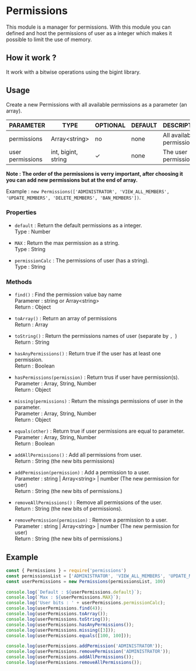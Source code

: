 # Permissions

This module is a manager for permissions. With this module you can defined and host the permissions of user as a integer which makes it possible to limit the use of memory.

## How it work ?

It work with a bitwise operations using the bigint library.

## Usage

Create a new Permissions with all available permissions as a parameter (an array).

|     PARAMETER    |      TYPE      |  OPTIONAL | DEFAULT | DESCRIPTION |
|------------------|----------------|-----------|---------|-------------|
|    permissions   | Array\<string> |    no     |   none  | All available permissions |
| user permissions | int, bigint, string |    ✓     |   none  | The user permissions |

**Note : The order of the permissions is verry important, after choosing it you can add new permissions but at the end of array.**

Example : `new Permissions(['ADMINISTRATOR', 'VIEW_ALL_MEMBERS', 'UPDATE_MEMBERS', 'DELETE_MEMBERS', 'BAN_MEMBERS'])`.

### Properties

- `default` : Return the default permissions as a integer.  
Type : Number  
  
- `MAX` : Return the max permission as a string.  
Type : String  
  
- `permissionCalc` : The permissions of user (has a string).  
Type : String  
  
### Methods
  
- `find()` : Find the permission value bay name  
Paramerer : string or Array\<string>  
Return : Object  

- `toArray()` : Return an array of permissions  
Return : Array

- `toString()` : Return the permissions names of user (separate by `, `)  
Return : String  

- `hasAnyPermissions()` : Return true if the user has at least one permission.  
Return : Boolean  
  
- `hasPermissions(permission)` : Return trus if user have permission(s).  
Parameter : Array, String, Number  
Return : Object  
  
- `missing(permissions)` : Return the missings permissions of user in the parameter.  
Parameter : Array, String, Number  
Return : Object  
  
- `equals(other)` : Return true if user permissions are equal to parameter.  
Parameter : Array, String, Number  
Return : Boolean  
  
- `addAllPermissions()` : Add all permissions from user.  
Return : String (the new bits permissions)  
  
- `addPermission(permission)` : Add a permission to a user.  
Parameter : string | Array\<string> | number (The new permission for user)  
Return : String (the new bits of permissions.)  
  
- `removeAllPermissions()` : Remove all permissions of the user.  
Return : String (the new bits of permissions).  
  
- `removePermission(permission)` : Remove a permission to a user.  
Parameter : string | Array\<string> | number (The new permission for user)  
Return : String (the new bits of permissions.)  

## Example

```js
const { Permissions } = require('permissions')
const permissionsList = ['ADMINISTRATOR', 'VIEW_ALL_MEMBERS', 'UPDATE_MEMBERS', 'DELETE_MEMBERS', 'BAN_MEMBERS']
const userPermissions = new Permissions(permissionsList, 100)

console.log(`Default : ${userPermissions.default}`);
console.log(`Max : ${userPermissions.MAX}`);
console.log('User bits : ' + userPermissions.permissionCalc);
console.log(userPermissions.find(4));
console.log(userPermissions.toArray());
console.log(userPermissions.toString());
console.log(userPermissions.hasAnyPermissions());
console.log(userPermissions.missing([3]));
console.log(userPermissions.equals([100, 100]));

console.log(userPermissions.addPermission('ADMINISTRATOR'));
console.log(userPermissions.removePermission('ADMINISTRATOR'));
console.log(userPermissions.addAllPermissions());
console.log(userPermissions.removeAllPermissions());

```
